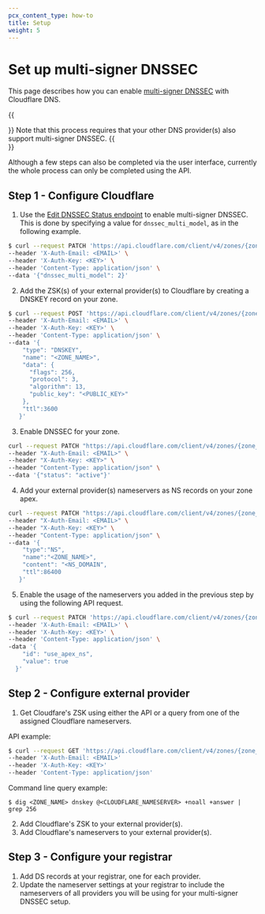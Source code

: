 ```yaml
---
pcx_content_type: how-to
title: Setup
weight: 5
---
```


# Set up multi-signer DNSSEC

This page describes how you can enable [multi-signer DNSSEC](/dns/dnssec/multi-signer-dnssec/) with Cloudflare DNS.

{{<Aside type="note">}}
Note that this process requires that your other DNS provider(s) also support multi-signer DNSSEC.
{{</Aside>}}

Although a few steps can also be completed via the user interface, currently the whole process can only be completed using the API.

## Step 1 - Configure Cloudflare

1. Use the [Edit DNSSEC Status endpoint](/api/operations/dnssec-edit-dnssec-status/) to enable multi-signer DNSSEC. This is done by specifying a value for `dnssec_multi_model`, as in the following example.

```bash
$ curl --request PATCH 'https://api.cloudflare.com/client/v4/zones/{zone_id}/dnssec' \ 
--header 'X-Auth-Email: <EMAIL>' \ 
--header 'X-Auth-Key: <KEY>' \ 
--header 'Content-Type: application/json' \ 
--data '{"dnssec_multi_model": 2}'
```

2. Add the ZSK(s) of your external provider(s) to Cloudflare by creating a DNSKEY record on your zone.

```bash
$ curl --request POST 'https://api.cloudflare.com/client/v4/zones/{zone_id}/dns_records' \
--header 'X-Auth-Email: <EMAIL>' \
--header 'X-Auth-Key: <KEY>' \
--header 'Content-Type: application/json' \
--data '{
    "type": "DNSKEY",
    "name": "<ZONE_NAME>",
    "data": { 
      "flags": 256,
      "protocol": 3,
      "algorithm": 13,
      "public_key": "<PUBLIC_KEY>"
    },
    "ttl":3600
   }'
```

3. Enable DNSSEC for your zone.

```bash
curl --request PATCH "https://api.cloudflare.com/client/v4/zones/{zone_id}/dnssec" \
--header "X-Auth-Email: <EMAIL>" \
--header "X-Auth-Key: <KEY>" \
--header "Content-Type: application/json" \
--data '{"status": "active"}'
```

4. Add your external provider(s) nameservers as NS records on your zone apex.

```bash
curl --request PATCH "https://api.cloudflare.com/client/v4/zones/{zone_id}/dnssec" \
--header "X-Auth-Email: <EMAIL>" \
--header "X-Auth-Key: <KEY>" \
--header "Content-Type: application/json" \
--data '{
    "type":"NS",    
    "name":"<ZONE_NAME>",
    "content": "<NS_DOMAIN",
    "ttl":86400
   }'
```

5. Enable the usage of the nameservers you added in the previous step by using the following API request.

```bash
$ curl --request PATCH 'https://api.cloudflare.com/client/v4/zones/{zone_id}/dns_settings/use_apex_ns' \
--header 'X-Auth-Email: <EMAIL>' \
--header 'X-Auth-Key: <KEY>' \
--header 'Content-Type: application/json' \
-data '{
    "id": "use_apex_ns",
    "value": true
  }'
```
## Step 2 - Configure external provider

1. Get Cloudfare's ZSK using either the API or a query from one of the assigned Cloudflare nameservers.

API example:
```bash
$ curl --request GET 'https://api.cloudflare.com/client/v4/zones/{zone_id}/dnssec/zsk' \
--header 'X-Auth-Email: <EMAIL>'
--header 'X-Auth-Key: <KEY>'
--header 'Content-Type: application/json'
```
Command line query example:
```
$ dig <ZONE_NAME> dnskey @<CLOUDFLARE_NAMESERVER> +noall +answer | grep 256
```
2. Add Cloudflare's ZSK to your external provider(s).
3. Add Cloudflare's nameservers to your external provider(s).

## Step 3 - Configure your registrar

1. Add DS records at your registrar, one for each provider.
2. Update the nameserver settings at your registrar to include the nameservers of all providers you will be using for your multi-signer DNSSEC setup.